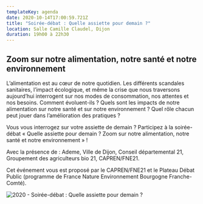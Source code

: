 ```yaml
---
templateKey: agenda
date: 2020-10-14T17:00:59.721Z
title: "Soirée-débat : Quelle assiette pour demain ?"
location: Salle Camille Claudel, Dijon
duration: 19h00 à 22h30
---
```

## Zoom sur notre alimentation, notre santé et notre environnement

L’alimentation est au cœur de notre quotidien. Les différents scandales sanitaires, l’impact écologique, et même la crise que nous traversons aujourd’hui interrogent sur nos modes de consommation, nos attentes et nos besoins.  Comment évoluent-ils ? Quels sont les impacts de notre alimentation sur notre santé et sur notre environnement ? Quel rôle chacun peut jouer dans l’amélioration des pratiques ?

Vous vous interrogez sur votre assiette de demain ? Participez à la soirée-débat « Quelle assiette pour demain ? Zoom sur notre alimentation, notre santé et notre environnement » !

Avec la présence de : Ademe, Ville de Dijon, Conseil départemental 21, Groupement des agriculteurs bio 21, CAPREN/FNE21.

Cet événement vous est proposé par le CAPREN/FNE21 et le Plateau Débat Public (programme de France Nature Environnement Bourgogne Franche-Comté). 



![](/img/2020-alimentation.jpg "2020 - Soirée-débat : Quelle assiette pour demain ?")